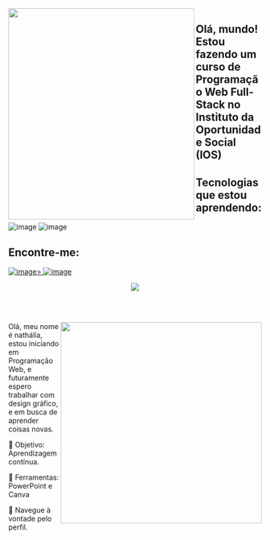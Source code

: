 <img align="left" width="370px" height="420px" src="https://github.com/NathaliaDomingues/NathaliaDomingues/assets/146946721/c48d08f5-482d-4ae0-967b-3a8e6167db81">

## Olá, mundo! Estou fazendo um curso de Programação Web Full-Stack no Instituto da Oportunidade Social (IOS)

## Tecnologias que estou aprendendo:
![image](https://github.com/NathaliaDomingues/NathaliaDomingues/assets/146946721/748a66e3-70a5-4eac-9222-e3bd95405544)
![image](https://github.com/NathaliaDomingues/NathaliaDomingues/assets/146946721/d1518f91-b9fa-4935-821a-336d921ac462)

## Encontre-me:
<a href="instagram.com/nanananath.o_c/"> ![image](https://github.com/NathaliaDomingues/NathaliaDomingues/assets/146946721/bd22908d-d48e-410c-8f6e-9ee12487949d)>
![image](https://github.com/NathaliaDomingues/NathaliaDomingues/assets/146946721/2b2d1a28-85d0-4af6-b890-c602a094598f)


</img>

<div align="center">

 <a href="https://github.com/MarquinCss/github-readme-stats"><img align="center" src="https://github-readme-stats.vercel.app/api/top-langs/?username=NathaliaDomingues&layout=compact&theme=dark&hide_border=true" /></a> 


</img>

</div>

<br> <br>

<img src="https://raw.githubusercontent.com/MicaelliMedeiros/micaellimedeiros/master/image/computer-illustration.png" min-width="400px" max-width="400px" width="400px" align="right">

<p align="left"> 
 Olá, meu nome é nathália, estou iniciando em Programação Web, e futuramente espero trabalhar com design gráfico, e em busca de aprender coisas novas.
</p>

<p align="left">
 
  🦄 Objetivo: Aprendizagem contínua.
</p>

<p align="left">
</p>

  💼 Ferramentas: PowerPoint e Canva


<p align="left">
  💌 Navegue à vontade pelo perfil.
</p>






</div>
